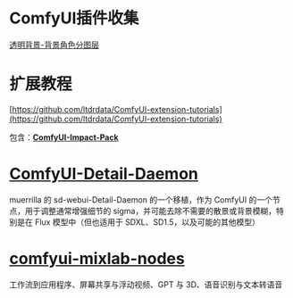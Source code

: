# ComfyUI插件收集

[透明背景-背景角色分图层](%E6%8A%A0%E5%9B%BE%E7%9B%B8%E5%85%B3.md) 

# 扩展教程

[https://github.com/ltdrdata/ComfyUI-extension-tutorials](https://github.com/ltdrdata/ComfyUI-extension-tutorials)

包含：[**ComfyUI-Impact-Pack**](https://github.com/ltdrdata/ComfyUI-Impact-Pack)

# [**ComfyUI-Detail-Daemon**](https://github.com/Jonseed/ComfyUI-Detail-Daemon)

muerrilla 的 sd-webui-Detail-Daemon 的一个移植，作为 ComfyUI 的一个节点，用于调整通常增强细节的 sigma，并可能去除不需要的散景或背景模糊，特别是在 Flux 模型中（但也适用于 SDXL、SD1.5，以及可能的其他模型）

# [**comfyui-mixlab-nodes**](https://github.com/shadowcz007/comfyui-mixlab-nodes)

工作流到应用程序、屏幕共享与浮动视频、GPT 与 3D、语音识别与文本转语音